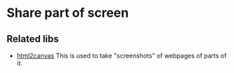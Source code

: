 # Share part of screen

## Related libs
* [html2canvas](http://html2canvas.hertzen.com/) This is used to take "screenshots" of webpages of parts of it.
